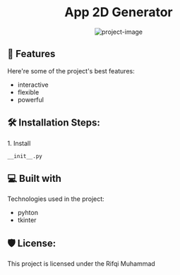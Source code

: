 <h1 align="center" id="title">App 2D Generator</h1>

<p align="center"><img src="https://socialify.git.ci/rifqmd/pv-app/image?description=1&amp;descriptionEditable=This%20application%20project%20is%20made%20to%20generate%202D%20geometric%20shapes%2C%20such%20as%20squares%2C%20rectangles%2C%20circles%2C%20triangles%2C%20pentagons%2C%20and%20hexagons.&amp;font=KoHo&amp;language=1&amp;name=1&amp;owner=1&amp;pattern=Circuit%20Board&amp;theme=Light" alt="project-image"></p>

  
  
<h2>🧐 Features</h2>

Here're some of the project's best features:

*   interactive
*   flexible
*   powerful

<h2>🛠️ Installation Steps:</h2>

<p>1. Install</p>

```
__init__.py
```

<h2>💻 Built with</h2>

Technologies used in the project:

*   pyhton
*   tkinter

<h2>🛡️ License:</h2>

This project is licensed under the Rifqi Muhammad
